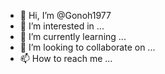 - 👋 Hi, I’m @Gonoh1977
- 👀 I’m interested in ...
- 🌱 I’m currently learning ...
- 💞️ I’m looking to collaborate on ...
- 📫 How to reach me ...

<!---
Gonoh1977/Gonoh1977 is a ✨ special ✨ repository because its `README.md` (this file) appears on your GitHub profile.
You can click the Preview link to take a look at your changes.
--->
